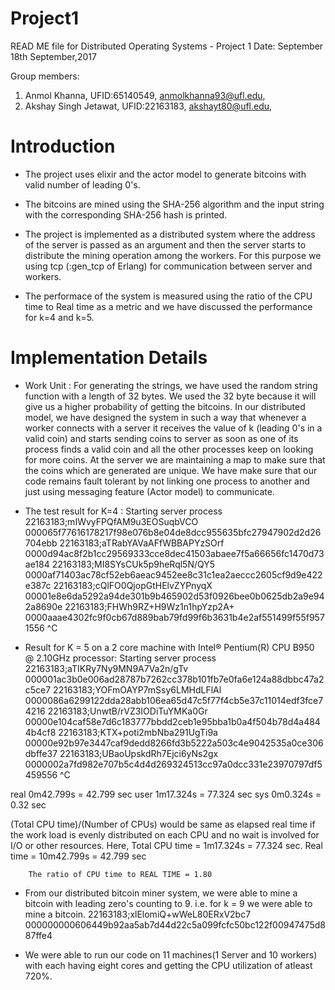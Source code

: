 # Project1
READ ME file for Distributed Operating Systems - Project 1
Date: September 18th September,2017

Group members:

1. Anmol Khanna, UFID:65140549, anmolkhanna93@ufl.edu,
2. Akshay Singh Jetawat, UFID:22163183, akshayt80@ufl.edu,

# Introduction

- The project uses elixir and the actor model to generate bitcoins with valid number of leading 0's.

- The bitcoins are mined using the SHA-256 algorithm and the input string with the corresponding
SHA-256 hash is printed.

- The project is implemented as a distributed system where the address of the server is passed as an
argument and then the server starts to distribute the mining operation among the workers. For this
purpose we using tcp (:gen_tcp of Erlang) for communication between server and workers.

- The performace of the system is measured using the ratio of the CPU time to Real time as a metric
and we have discussed the performance for k=4 and k=5.

# Implementation Details

- Work Unit :
For generating the strings, we have used the random string function with a length of 32 bytes. We
used the 32 byte because it will give us a higher probability of getting the bitcoins. In our
distributed model, we have designed the system in such a way that whenever a worker connects with a
server it receives the value of k (leading 0's in a valid coin) and starts sending coins to server
as soon as one of its process finds a valid coin and all the other processes keep on looking for
more coins. At the server we are maintaining a map to make sure that the coins which are generated
are unique. We have make sure that our code remains fault tolerant by not linking one process to
another and just using messaging feature (Actor model) to communicate.

- The test result for K=4 :
Starting server process
22163183;mIWvyFPQfAM9u3EOSuqbVCO    000065f77616178217f98e076b8e04de8dcc955635bfc27947902d2d26704ebb
22163183;aTRabYAVaAFfWBBAPYzSOrf    0000d94ac8f2b1cc29569333cce8dec41503abaee7f5a66656fc1470d73ae184
22163183;MI8SYsCUk5p9heRql5N/QY5    0000af71403ac78cf52eb6aeac9452ee8c31c1ea2aeccc2605cf9d9e422e387c
22163183;cQlFO0QjopGtHElvZYPnyqX    00001e8e6da5292a94de301b9b465902d53f0926bee0b0625db2a9e942a8690e
22163183;FHWh9RZ+H9Wz1n1hpYzp2A+    0000aaae4302fc9f0cb67d889bab79fd99f6b3631b4e2af551499f55f9571556
^C

- Result for K = 5 on a 2 core machine with Intel® Pentium(R) CPU B950 @ 2.10GHz processor:
Starting server process
22163183;aTIKRy7Ny9MN9A7Va2n/gTv    000001ac3b0e006ad28787b7262cc378b101fb7e0fa6e124a88dbbc47a2c5ce7
22163183;YOFmOAYP7mSsy6LMHdLFlAl    0000086a6299122dda28abb106ea65d47c5f77f4cb5e37c11014edf3fce74216
22163183;UnwtB/rVZ3IODiTuYMKa0Gr    00000e104caf58e7d6c183777bbdd2ceb1e95bba1b0a4f504b78d4a4844b4cf8
22163183;KTX+poti2mbNba291UgTi9a    00000e92b97e3447caf9dedd8266fd3b5222a503c4e9042535a0ce306dbffe37
22163183;UBaoUpskdRh7Ejci6yNs2gx    0000002a7fd982e707b5c4d4d269324513cc97a0dcc331e23970797df5459556
^C

real    0m42.799s = 42.799 sec
user    1m17.324s = 77.324 sec
sys     0m0.324s = 0.32 sec

(Total CPU time)/(Number of CPUs) would be same as elapsed real time if the work load is evenly
distributed on each CPU and no wait is involved for I/O or other resources.
		Here, Total CPU time = 1m17.324s = 77.324 sec.
		Real time = 10m42.799s = 42.799 sec
		
		The ratio of CPU time to REAL TIME = 1.80
		

- From our distributed bitcoin miner system, we were able to mine a bitcoin with leading zero's
counting to 9. i.e. for k = 9 we were able to mine a bitcoin.
22163183;xlElomiQ+wWeL80ERxV2bc7    000000000606449b92aa5ab7d44d22c5a099fcfc50bc122f00947475d887ffe4

- We were able to run our code on 11 machines(1 Server and 10 workers) with each having eight cores
and getting the CPU utilization of atleast 720%.
